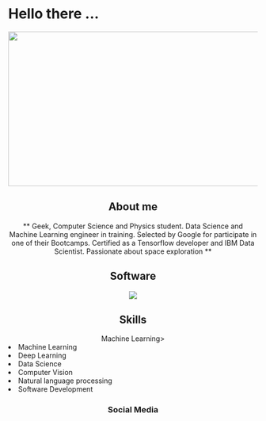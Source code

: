 # Hello there ...

<div align="center"><img src="https://media.tenor.com/QFSdaXEwtBAAAAAC/hello-there-general-kenobi.gif" width="720" height="312" /></div>

## <div align="center">About me</div>
<div align="center">** Geek, Computer Science and Physics student. Data Science and Machine
Learning engineer in training. Selected by Google for participate in one of their Bootcamps.
Certified as a Tensorflow developer and IBM Data Scientist. Passionate about space exploration **</div>

## <div align="center">Software</div>
<p align="center">
  <a href="https://skillicons.dev">
    <img src="https://skillicons.dev/icons?i=py,tensorflow,pytorch,gcp,c,cpp,cs,git,vscode" />
  </a>
</p>

## <div align="center">Skills</div>
<div align="center"><ul<li>Machine Learning</li>></ul></div>
  <li>Machine Learning</li>
  <li>Deep Learning</li>
  <li>Data Science</li>
  <li>Computer Vision</li>
  <li>Natural language processing</li>
  <li>Software Development</li>
</ul>
</div>

### <div align="center">Social Media</div>


<!--
**ferdal137/ferdal137** is a ✨ _special_ ✨ repository because its `README.md` (this file) appears on your GitHub profile.

Here are some ideas to get you started:

- 🔭 I’m currently working on ...
- 🌱 I’m currently learning ...
- 👯 I’m looking to collaborate on ...
- 🤔 I’m looking for help with ...
- 💬 Ask me about ...
- 📫 How to reach me: ...
- 😄 Pronouns: ...
- ⚡ Fun fact: ...   :rocket:
--> 
